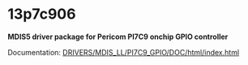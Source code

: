 # 13p7c906

**MDIS5 driver package for Pericom PI7C9 onchip GPIO controller**

Documentation: [DRIVERS/MDIS_LL/PI7C9_GPIO/DOC/html/index.html](DRIVERS/MDIS_LL/PI7C9_GPIO/DOC/html/index.html)
